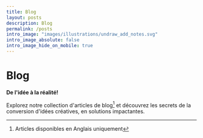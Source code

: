 ```yaml
---
title: Blog
layout: posts
description: Blog
permalink: /posts
intro_image: "images/illustrations/undraw_add_notes.svg"
intro_image_absolute: false
intro_image_hide_on_mobile: true
---
```


# Blog

**De l'idée à la réalité!**

Explorez notre collection d'articles de blog[^1] et découvrez les secrets de la conversion d'idées créatives, en solutions impactantes.

[^1]: Articles disponibles en Anglais uniquement